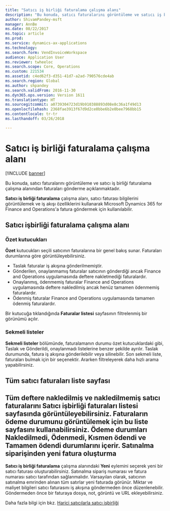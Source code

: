 ```yaml
---
title: "Satıcı iş birliği faturalama çalışma alanı"
description: "Bu konuda, satıcı faturalarını görüntüleme ve satıcı iş birliği faturalama çalışma alanından faturaları gönderme açıklanmaktadır."
author: ShivamPandey-msft
manager: AnnBe
ms.date: 08/22/2017
ms.topic: article
ms.prod: 
ms.service: dynamics-ax-applications
ms.technology: 
ms.search.form: VendInvoiceWorkspace
audience: Application User
ms.reviewer: twheeloc
ms.search.scope: Core, Operations
ms.custom: 221534
ms.assetid: c4ed62f3-d351-41d7-a2ad-790576cde4ab
ms.search.region: Global
ms.author: shpandey
ms.search.validFrom: 2016-11-30
ms.dyn365.ops.version: Version 1611
ms.translationtype: HT
ms.sourcegitcommit: a0739304723d19b910388893d08e8c36a1f49d13
ms.openlocfilehash: 2368fae3913f67d9d2ce0bbe6b2e0bee7968bb15
ms.contentlocale: tr-tr
ms.lasthandoff: 03/26/2018

---
```


# <a name="vendor-collaboration-invoicing-workspace"></a>Satıcı iş birliği faturalama çalışma alanı

[!INCLUDE [banner](../includes/banner.md)]

Bu konuda, satıcı faturalarını görüntüleme ve satıcı iş birliği faturalama çalışma alanından faturaları gönderme açıklanmaktadır.

**Satıcı iş birliği faturalama** çalışma alanı, satıcı faturası bilgilerini görüntülemek ve iş akışı özelliklerini kullanarak Microsoft Dynamics 365 for Finance and Operations'a fatura göndermek için kullanılabilir.


<a name="vendor-collaboration-invoicing-workspace"></a>Satıcı işbirliği faturalama çalışma alanı
----------------------------------------

### <a name="summary-tiles"></a>Özet kutucukları

**Özet** kutucukları seçili satıcının faturalarına bir genel bakış sunar. Faturaları durumlarına göre görüntüleyebilirsiniz.
-   Taslak faturalar iş akışına gönderilmemiştir.
-   Gönderilen, onaylanmamış faturalar satıcının gönderdiği ancak Finance and Operations uygulamasında deftere nakletmediği faturalardır.
-   Onaylanmış, ödenmemiş faturalar Finance and Operations uygulamasında deftere nakledilmiş ancak henüz tamamen ödenmemiş faturalardır.
-   Ödenmiş faturalar Finance and Operations uygulamasında tamamen ödenmiş faturalardır.

Bir kutucuğa tıklandığında **Faturalar listesi** sayfasının filtrelenmiş bir görünümü açılır.

### <a name="tabular-lists"></a>Sekmeli listeler

**Sekmeli listeler** bölümünde, faturalamanın durumu özet kutucuklardaki gibi, Taslak ve Gönderildi, onaylanmadı listelerine benzer şekilde ayrılır. Taslak durumunda, fatura iş akışına gönderilebilir veya silinebilir. Son sekmeli liste, faturaları bulmak için bir seçenektir. Ararken filtreleyerek daha hızlı arama yapabilirsiniz.

<a name="all-vendor-invoices-list-page"></a>Tüm satıcı faturaları liste sayfası
-----------------------------

Tüm deftere nakledilmiş ve nakledilmemiş satıcı faturalarını **Satıcı işbirliği faturaları** listesi sayfasında görüntüleyebilirsiniz. Faturaların ödeme durumunu görüntülemek için bu liste sayfasını kullanabilirsiniz. Ödeme durumları Nakledilmedi, Ödenmedi, Kısmen ödendi ve Tamamen ödendi durumlarını içerir.
Satınalma siparişinden yeni fatura oluşturma
--------------------------------------------

**Satıcı iş birliği faturalama** çalışma alanındaki **Yeni** eylemini seçerek yeni bir satıcı faturası oluşturabilirsiniz. Satınalma sipariş numarası ve fatura numarası satıcı tarafından sağlanmalıdır. Varsayılan olarak, satıcının satınalma emrinden alınan tüm satırlar yeni faturada görünür. Miktar ve maliyet bilgileri satıcı faturasını iş akışına göndermeden önce düzenlenebilir. Göndermeden önce bir faturaya dosya, not, görüntü ve URL ekleyebilirsiniz.



Daha fazla bilgi için bkz. [Harici satıcılarla satıcı işbirliği](../../supply-chain/procurement/vendor-collaboration-work-external-vendors.md)




